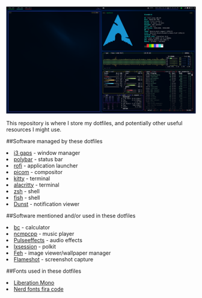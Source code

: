 ![Desktop](Desktop.png)

This repository is where I store my dotfiles, and potentially other useful resources I might use.

##Software managed by these dotfiles
[<li>i3 gaps](https://github.com/Airblader/i3) - window manager</li>
[<li>polybar](https://github.com/polybar/polybar) - status bar</li>
[<li>rofi](https://github.com/davatorium/rofi) - application launcher</li>
[<li>picom](https://github.com/yshui/picom) - compositor</li>
[<li>kitty](https://sw.kovidgoyal.net/kitty/) - terminal</li>
[<li>alacritty](https://github.com/alacritty/alacritty) - terminal</li>
[<li>zsh](https://www.zsh.org/) - shell</li>
[<li>fish](https://fishshell.com/) - shell</li>
[<li>Dunst](https://github.com/dunst-project/dunst) - notification viewer</li>

##Software mentioned and/or used in these dotfiles
[<li>bc](https://www.gnu.org/software/bc/) - calculator</li>
[<li>ncmpcpp](https://github.com/ncmpcpp/ncmpcpp) - music player</li>
[<li>Pulseeffects](https://github.com/wwmm/pulseeffects) - audio effects</li>
[<li>lxsession](https://github.com/lxde/lxsession) - polkit</li>
[<li>Feh](https://feh.finalrewind.org/) - image viewer/wallpaper manager</li>
[<li>Flameshot](https://github.com/flameshot-org/flameshot) - screenshot capture</li>

##Fonts used in these dotfiles
[<li>Liberation Mono](https://github.com/liberationfonts/liberation-fonts)</li>
[<li>Nerd fonts fira code](https://github.com/ryanoasis/nerd-fonts)</li>

